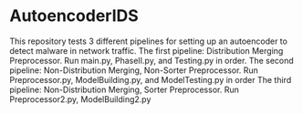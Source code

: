 # AutoencoderIDS
This repository tests 3 different pipelines for setting up an autoencoder to detect malware in network traffic. 
The first pipeline: Distribution Merging Preprocessor. Run main.py, PhaseII.py, and Testing.py in order. 
The second pipeline: Non-Distribution Merging, Non-Sorter Preprocessor. Run Preprocessor.py, ModelBuilding.py, and ModelTesting.py in order
The third pipeline: Non-Distribution Merging, Sorter Preprocessor. Run Preprocessor2.py, ModelBuilding2.py

